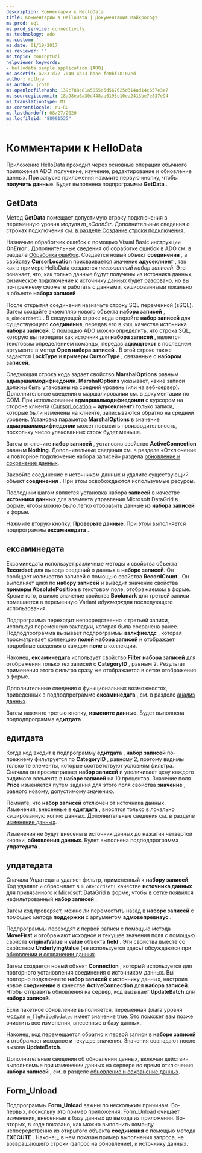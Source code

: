 ```yaml
---
description: Комментарии к HelloData
title: Комментарии в HelloData | Документация Майкрософт
ms.prod: sql
ms.prod_service: connectivity
ms.technology: ado
ms.custom: ''
ms.date: 01/19/2017
ms.reviewer: ''
ms.topic: conceptual
helpviewer_keywords:
- hellodata sample application [ADO]
ms.assetid: a2831d77-7040-4b73-bbae-fe0bf78107ed
author: rothja
ms.author: jroth
ms.openlocfilehash: 139c788c81a5055d5d567625d314ad14c657e3e7
ms.sourcegitcommit: 18a98ea6a30d448aa6195e10ea2413be7e837e94
ms.translationtype: MT
ms.contentlocale: ru-RU
ms.lasthandoff: 08/27/2020
ms.locfileid: "88991535"
---
```

# <a name="comments-on-hellodata"></a>Комментарии к HelloData
Приложение HelloData проходит через основные операции обычного приложения ADO: получение, изучение, редактирование и обновление данных. При запуске приложения нажмите первую кнопку, чтобы **получить данные**. Будет выполнена подпрограммы **GetData** .  
  
## <a name="getdata"></a>GetData  
 Метод **GetData** помещает допустимую строку подключения в переменную уровня модуля *m_sConnStr*. Дополнительные сведения о строках подключения см. [в разделе Создание строки подключения](./creating-a-connection-string.md).  
  
 Назначьте обработчик ошибок с помощью Visual Basic инструкции **OnError** . Дополнительные сведения об обработке ошибок в ADO см. в разделе [Обработка ошибок](./error-handling.md). Создается новый объект **соединения** , а свойству **CursorLocation** присваивается значение **адусеклиент** , так как в примере HelloData создается *несвязанный набор записей*. Это означает, что, как только данные будут получены из источника данных, физическое подключение к источнику данных будет разорвано, но вы по-прежнему сможете работать с данными, кэшированными локально в объекте **набора записей** .  
  
 После открытия соединения назначьте строку SQL переменной (sSQL). Затем создайте экземпляр нового объекта **набора записей** , `m_oRecordset1` . В следующей строке кода откройте **набор записей** для существующего **соединения**, передав его в `sSQL` качестве источника **набора записей**. С помощью ADO можно определить, что строка SQL, которую вы передали как источник для **набора записей** , является текстовым определением команды, передав **адкмдтекст** в последнем аргументе в метод **Open набора записей** . В этой строке также задаются **LockType** и **примеры CursorType** , связанные с **набором записей**.  
  
 Следующая строка кода задает свойство **MarshalOptions** равным **адмаршалмодифиедонли**. **MarshalOptions** указывает, какие записи должны быть упакованы на средний уровень (или на веб-сервер). Дополнительные сведения о маршалировании см. в документации по COM. При использовании **адмаршалмодифиедонли** с курсором на стороне клиента ([CursorLocation](../../reference/ado-api/cursorlocation-property-ado.md)  =  **адусеклиент**) только записи, которые были изменены на клиенте, записываются обратно на средний уровень. Установка параметра **MarshalOptions** в значение **адмаршалмодифиедонли** может повысить производительность, поскольку число упакованных строк будет меньше.  
  
 Затем отключите **набор записей** , установив свойство **ActiveConnection** равным **Nothing**. Дополнительные сведения см. в разделе «Отключение и повторное подключение набора записей» раздела [обновление и сохранение данных](./updating-and-persisting-data.md).  
  
 Закройте соединение с источником данных и удалите существующий объект **соединения** . При этом освобождаются используемые ресурсы.  
  
 Последним шагом является установка набора **записей** в качестве **источника данных** для элемента управления Microsoft DataGrid в форме, чтобы можно было легко отобразить данные из **набора записей** в форме.  
  
 Нажмите вторую кнопку, **Проверьте данные**. При этом выполняется подпрограммы **ексаминедата** .  
  
## <a name="examinedata"></a>ексаминедата  
 Ексаминедата использует различные методы и свойства объекта **Recordset** для вывода сведений о данных в **наборе записей**. Он сообщает количество записей с помощью свойства **RecordCount** . Он выполняет цикл по **набору записей** и выводит значение свойства **примеры AbsolutePosition** в текстовом поле, отображаемом в форме. Кроме того, в цикле значение свойства **Bookmark** для третьей записи помещается в переменную Variant *вбукмарк*для последующего использования.  
  
 Подпрограмма переходит непосредственно к третьей записи, используя переменную закладки, которая была сохранена ранее. Подподпрограмма вызывает подпрограммы **валкфиелдс** , которая просматривает коллекцию **полей** **набора записей** и отображает подробные сведения о каждом **поле** в коллекции.  
  
 Наконец, **ексаминедата** использует свойство **Filter** **набора записей** для отображения только тех записей с **CategoryID** , равным 2. Результат применения этого фильтра сразу же отображается в сетке отображения в форме.  
  
 Дополнительные сведения о функциональных возможностях, приведенных в подподпрограмме **ексаминедата** , см. в разделе [анализ данных](./examining-data.md).  
  
 Затем нажмите третью кнопку, **измените данные**. Будет выполнена подподпрограмма **едитдата** .  
  
## <a name="editdata"></a>едитдата  
 Когда код входит в подпрограмму **едитдата** , **набор записей** по-прежнему фильтруется по **CategoryID** , равному 2, поэтому видимы только те элементы, которые соответствуют условиям фильтра. Сначала он просматривает **набор записей** и увеличивает цену каждого видимого элемента в **наборе записей** на 10 процентов. Значение поля **Price** изменяется путем задания для этого поля свойства **значение** , равного новому, допустимому значению.  
  
 Помните, что **набор записей** отключен от источника данных. Изменения, внесенные в **едитдата** , вносятся только в локально кэшированную копию данных. Дополнительные сведения см. в разделе [изменение данных](./editing-data.md).  
  
 Изменения не будут внесены в источник данных до нажатия четвертой кнопки, **обновления данных**. Будет выполнена подподпрограмма **упдатедата** .  
  
## <a name="updatedata"></a>упдатедата  
 Сначала Упдатедата удаляет фильтр, примененный к **набору записей**. Код удаляет и сбрасывает в `m_oRecordset1` качестве **источника данных** для привязанного к Microsoft DataGrid в форме, чтобы в сетке появился нефильтрованный **набор записей** .  
  
 Затем код проверяет, можно ли переместить назад в **наборе записей** с помощью метода **поддержки** с аргументом **адмовепревиаус** .  
  
 Подпрограммы переходят к первой записи с помощью метода **MoveFirst** и отображают исходное и текущее значения поля с помощью свойств **originalValue** и **value** объекта **field** . Эти свойства вместе со свойством **UnderlyingValue** (не используется здесь) обсуждаются при [обновлении и сохранении данных](./updating-and-persisting-data.md).  
  
 Затем создается новый объект **Connection** , который используется для повторного установления соединения с источником данных. Вы повторно подключаете **набор записей** к источнику данных, настроив новое **соединение** в качестве **ActiveConnection** для **набора записей**. Чтобы отправить обновления на сервер, код вызывает **UpdateBatch** для **набора записей**.  
  
 Если пакетное обновление выполняется, переменная флага уровня модуля `m_flgPriceUpdated` имеет значение true. Это поможет вам позже очистить все изменения, внесенные в базу данных.  
  
 Наконец, код перемещается обратно к первой записи в **наборе записей** и отображает исходное и текущее значения. Значения совпадают после вызова **UpdateBatch**.  
  
 Дополнительные сведения об обновлении данных, включая действия, выполняемые при изменении данных на сервере во время отключения **набора записей** , см. в разделе [обновление и сохранение данных](./updating-and-persisting-data.md).  
  
## <a name="form_unload"></a>Form_Unload  
 Подпрограммы **Form_Unload** важны по нескольким причинам. Во-первых, поскольку это пример приложения, Form_Unload очищает изменения, внесенные в базу данных до выхода из приложения. Во-вторых, в коде показано, как можно выполнить команду непосредственно из открытого объекта **соединения** с помощью метода **EXECUTE** . Наконец, в нем показан пример выполнения запроса, не возвращающего строки (запрос на обновление), к источнику данных.